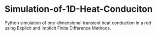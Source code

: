 # Simulation-of-1D-Heat-Conduciton
Python simulation of one-dimensional transient heat conduction in a rod using Explicit and Implicit Finite Difference Methods.

